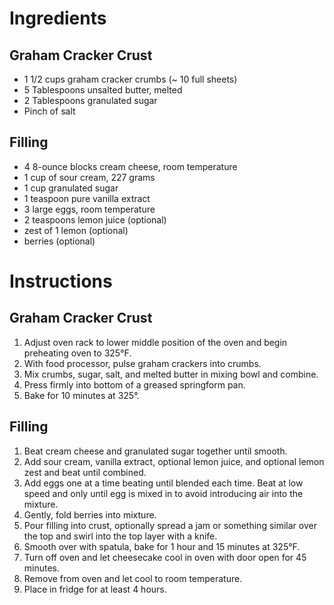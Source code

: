 
# Ingredients

## Graham Cracker Crust
- 1 1/2 cups graham cracker crumbs (~ 10 full sheets)
- 5 Tablespoons unsalted butter, melted
- 2 Tablespoons granulated sugar
- Pinch of salt

## Filling
- 4 8-ounce blocks cream cheese, room temperature
- 1 cup of sour cream, 227 grams
- 1 cup granulated sugar
- 1 teaspoon pure vanilla extract
- 3 large eggs, room temperature
- 2 teaspoons lemon juice (optional)
- zest of 1 lemon (optional)
- berries (optional) 

# Instructions
## Graham Cracker Crust
1. Adjust oven rack to lower middle position of the oven and begin preheating oven to 325&deg;F.
2. With food processor, pulse graham crackers into crumbs. 
3. Mix crumbs, sugar, salt, and melted butter in mixing bowl and combine.
4. Press firmly into bottom of a greased springform pan.
5. Bake for 10 minutes at 325&deg;.

## Filling
1. Beat cream cheese and granulated sugar together until smooth.
2. Add sour cream, vanilla extract, optional lemon juice, and optional lemon zest and beat until combined.
3. Add eggs one at a time beating until blended each time. Beat at low speed and 
only until egg is mixed in to avoid introducing air into the mixture.
4. Gently, fold berries into mixture.
4. Pour filling into crust, optionally spread a jam or something similar over 
the top and swirl into the top layer with a knife. 
5. Smooth over with spatula, bake for 1 hour and 15 minutes at 325&deg;F. 
6. Turn off oven and let cheesecake cool in oven with door open for 45 minutes. 
7. Remove from oven and let cool to room temperature.
8. Place in fridge for at least 4 hours.
